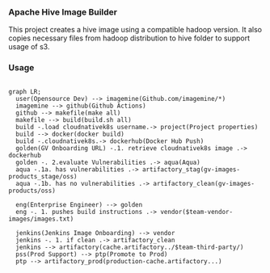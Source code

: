 ### Apache Hive Image Builder
This project creates a hive image using a compatible hadoop version. It also copies necessary files from hadoop distribution to hive folder to support usage of s3.


### Usage

```mermaid

graph LR;
  user(Opensource Dev) --> imagemine(Github.com/imagemine/*)
  imagemine --> github(Github Actions)
  github --> makefile(make all)
  makefile --> build(build.sh all)
  build -.load cloudnativek8s username.-> project(Project properties)
  build --> docker(docker build)
  build -.cloudnativek8s.-> dockerhub(Docker Hub Push)
  golden(GV Onboarding URL) -.1. retrieve cloudnativek8s image .-> dockerhub
  golden -. 2.evaluate Vulnerabilities .-> aqua(Aqua)
  aqua -.1a. has vulnerabilities .-> artifactory_stag(gv-images-products_stage/oss)
  aqua -.1b. has no vulnerabilities .-> artifactory_clean(gv-images-products/oss)
  
  eng(Enterprise Engineer) --> golden
  eng -. 1. pushes build instructions .-> vendor($team-vendor-images/images.txt)

  jenkins(Jenkins Image Onboarding) --> vendor
  jenkins -. 1. if clean .-> artifactory_clean
  jenkins --> artifactory(cache.artifactory../$team-third-party/)
  pss(Prod Support) --> ptp(Promote to Prod)
  ptp --> artifactory_prod(production-cache.artifactory...)



```






